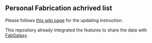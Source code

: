 ## Personal Fabrication achrived list

Please follows [this wiki page](https://wikis.mit.edu/confluence/display/hcie/FABPUB%3A+Lists+of+Publication+on+Fabrication) for the updating instruction.

This repository already integrated the features to share the data with [FabGalaxy](https://hcie.csail.mit.edu/fabpub/fabgalaxy/). 
